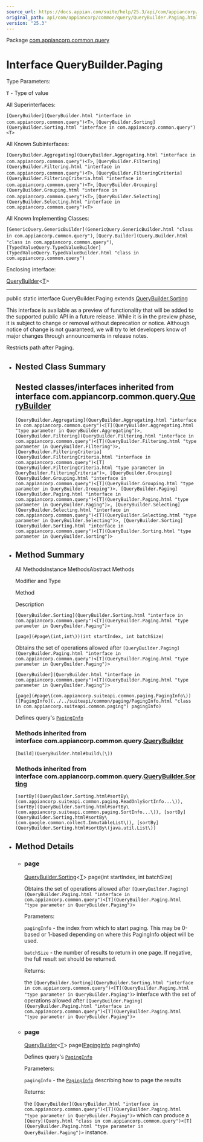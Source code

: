 ```yaml
---
source_url: https://docs.appian.com/suite/help/25.3/api/com/appiancorp/common/query/QueryBuilder.Paging.html
original_path: api/com/appiancorp/common/query/QueryBuilder.Paging.html
version: "25.3"
---
```


Package [com.appiancorp.common.query](package-summary.html)

# Interface QueryBuilder.Paging<T>

Type Parameters:

`T` - Type of value

All Superinterfaces:

`[QueryBuilder](QueryBuilder.html "interface in com.appiancorp.common.query")<T>`, `[QueryBuilder.Sorting](QueryBuilder.Sorting.html "interface in com.appiancorp.common.query")<T>`

All Known Subinterfaces:

`[QueryBuilder.Aggregating](QueryBuilder.Aggregating.html "interface in com.appiancorp.common.query")<T>`, `[QueryBuilder.Filtering](QueryBuilder.Filtering.html "interface in com.appiancorp.common.query")<T>`, `[QueryBuilder.FilteringCriteria](QueryBuilder.FilteringCriteria.html "interface in com.appiancorp.common.query")<T>`, `[QueryBuilder.Grouping](QueryBuilder.Grouping.html "interface in com.appiancorp.common.query")<T>`, `[QueryBuilder.Selecting](QueryBuilder.Selecting.html "interface in com.appiancorp.common.query")<T>`

All Known Implementing Classes:

`[GenericQuery.GenericBuilder](GenericQuery.GenericBuilder.html "class in com.appiancorp.common.query")`, `[Query.Builder](Query.Builder.html "class in com.appiancorp.common.query")`, `[TypedValueQuery.TypedValueBuilder](TypedValueQuery.TypedValueBuilder.html "class in com.appiancorp.common.query")`

Enclosing interface:

[QueryBuilder](QueryBuilder.html "interface in com.appiancorp.common.query")<[T](QueryBuilder.html "type parameter in QueryBuilder")\>

* * *

public static interface QueryBuilder.Paging<T> extends [QueryBuilder.Sorting](QueryBuilder.Sorting.html "interface in com.appiancorp.common.query")<T>

This interface is available as a preview of functionality that will be added to the supported public API in a future release. While it is in the preview phase, it is subject to change or removal without deprecation or notice. Although notice of change is not guaranteed, we will try to let developers know of major changes through announcements in release notes.

Restricts path after Paging.

-   ## Nested Class Summary

    ## Nested classes/interfaces inherited from interface com.appiancorp.common.query.[QueryBuilder](QueryBuilder.html "interface in com.appiancorp.common.query")

    `[QueryBuilder.Aggregating](QueryBuilder.Aggregating.html "interface in com.appiancorp.common.query")<[T](QueryBuilder.Aggregating.html "type parameter in QueryBuilder.Aggregating")>, [QueryBuilder.Filtering](QueryBuilder.Filtering.html "interface in com.appiancorp.common.query")<[T](QueryBuilder.Filtering.html "type parameter in QueryBuilder.Filtering")>, [QueryBuilder.FilteringCriteria](QueryBuilder.FilteringCriteria.html "interface in com.appiancorp.common.query")<[T](QueryBuilder.FilteringCriteria.html "type parameter in QueryBuilder.FilteringCriteria")>, [QueryBuilder.Grouping](QueryBuilder.Grouping.html "interface in com.appiancorp.common.query")<[T](QueryBuilder.Grouping.html "type parameter in QueryBuilder.Grouping")>, [QueryBuilder.Paging](QueryBuilder.Paging.html "interface in com.appiancorp.common.query")<[T](QueryBuilder.Paging.html "type parameter in QueryBuilder.Paging")>, [QueryBuilder.Selecting](QueryBuilder.Selecting.html "interface in com.appiancorp.common.query")<[T](QueryBuilder.Selecting.html "type parameter in QueryBuilder.Selecting")>, [QueryBuilder.Sorting](QueryBuilder.Sorting.html "interface in com.appiancorp.common.query")<[T](QueryBuilder.Sorting.html "type parameter in QueryBuilder.Sorting")>`

-   ## Method Summary

    All MethodsInstance MethodsAbstract Methods

    Modifier and Type

    Method

    Description

    `[QueryBuilder.Sorting](QueryBuilder.Sorting.html "interface in com.appiancorp.common.query")<[T](QueryBuilder.Paging.html "type parameter in QueryBuilder.Paging")>`

    `[page](#page\(int,int\))(int startIndex, int batchSize)`

    Obtains the set of operations allowed after `[QueryBuilder.Paging](QueryBuilder.Paging.html "interface in com.appiancorp.common.query")<[T](QueryBuilder.Paging.html "type parameter in QueryBuilder.Paging")>`

    `[QueryBuilder](QueryBuilder.html "interface in com.appiancorp.common.query")<[T](QueryBuilder.Paging.html "type parameter in QueryBuilder.Paging")>`

    `[page](#page\(com.appiancorp.suiteapi.common.paging.PagingInfo\))([PagingInfo](../../suiteapi/common/paging/PagingInfo.html "class in com.appiancorp.suiteapi.common.paging") pagingInfo)`

    Defines query's [`PagingInfo`](../../suiteapi/common/paging/PagingInfo.html "class in com.appiancorp.suiteapi.common.paging")

    ### Methods inherited from interface com.appiancorp.common.query.[QueryBuilder](QueryBuilder.html "interface in com.appiancorp.common.query")

    `[build](QueryBuilder.html#build\(\))`

    ### Methods inherited from interface com.appiancorp.common.query.[QueryBuilder.Sorting](QueryBuilder.Sorting.html "interface in com.appiancorp.common.query")

    `[sortBy](QueryBuilder.Sorting.html#sortBy\(com.appiancorp.suiteapi.common.paging.ReadOnlySortInfo...\)), [sortBy](QueryBuilder.Sorting.html#sortBy\(com.appiancorp.suiteapi.common.paging.SortInfo...\)), [sortBy](QueryBuilder.Sorting.html#sortBy\(com.google.common.collect.ImmutableList\)), [sortBy](QueryBuilder.Sorting.html#sortBy\(java.util.List\))`

-   ## Method Details

    -   ### page

        [QueryBuilder.Sorting](QueryBuilder.Sorting.html "interface in com.appiancorp.common.query")<[T](QueryBuilder.Paging.html "type parameter in QueryBuilder.Paging")\> page(int startIndex, int batchSize)

        Obtains the set of operations allowed after `[QueryBuilder.Paging](QueryBuilder.Paging.html "interface in com.appiancorp.common.query")<[T](QueryBuilder.Paging.html "type parameter in QueryBuilder.Paging")>`

        Parameters:

        `pagingInfo` - the index from which to start paging. This may be 0-based or 1-based depending on where this PagingInfo object will be used.

        `batchSize` - the number of results to return in one page. If negative, the full result set should be returned.

        Returns:

        the `[QueryBuilder.Sorting](QueryBuilder.Sorting.html "interface in com.appiancorp.common.query")<[T](QueryBuilder.Paging.html "type parameter in QueryBuilder.Paging")>` interface with the set of operations allowed after `[QueryBuilder.Paging](QueryBuilder.Paging.html "interface in com.appiancorp.common.query")<[T](QueryBuilder.Paging.html "type parameter in QueryBuilder.Paging")>`

    -   ### page

        [QueryBuilder](QueryBuilder.html "interface in com.appiancorp.common.query")<[T](QueryBuilder.Paging.html "type parameter in QueryBuilder.Paging")\> page([PagingInfo](../../suiteapi/common/paging/PagingInfo.html "class in com.appiancorp.suiteapi.common.paging") pagingInfo)

        Defines query's [`PagingInfo`](../../suiteapi/common/paging/PagingInfo.html "class in com.appiancorp.suiteapi.common.paging")

        Parameters:

        `pagingInfo` - the [`PagingInfo`](../../suiteapi/common/paging/PagingInfo.html "class in com.appiancorp.suiteapi.common.paging") describing how to page the results

        Returns:

        the `[QueryBuilder](QueryBuilder.html "interface in com.appiancorp.common.query")<[T](QueryBuilder.Paging.html "type parameter in QueryBuilder.Paging")>` which can produce a `[Query](Query.html "class in com.appiancorp.common.query")<[T](QueryBuilder.Paging.html "type parameter in QueryBuilder.Paging")>` instance.